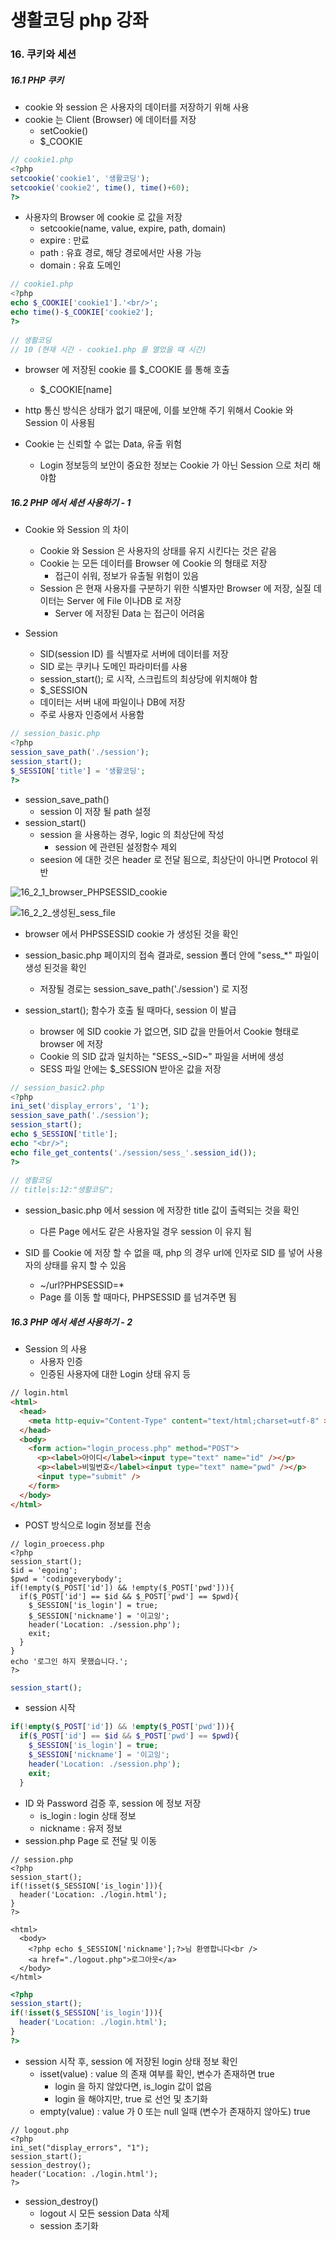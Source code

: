 # 생활코딩 php 강좌

### 16. 쿠키와 세션

##### 16.1 PHP 쿠키

* cookie 와 session 은 사용자의 데이터를 저장하기 위해 사용
* cookie 는 Client (Browser) 에 데이터를 저장
  * setCookie()
  * $_COOKIE





```php
// cookie1.php
<?php
setcookie('cookie1', '생활코딩');
setcookie('cookie2', time(), time()+60);
?>
```

* 사용자의 Browser 에 cookie 로 값을 저장
  * setcookie(name, value, expire, path, domain)
  * expire : 만료
  * path : 유효 경로, 해당 경로에서만 사용 가능 
  * domain : 유효 도메인



```php
// cookie1.php
<?php
echo $_COOKIE['cookie1'].'<br/>';
echo time()-$_COOKIE['cookie2'];
?>
  
// 생활코딩
// 10 (현재 시간 - cookie1.php 를 열었을 때 시간)
```

* browser 에 저장된 cookie 를 $_COOKIE 를 통해 호출
  * $_COOKIE[name]



* http 통신 방식은 상태가 없기 때문에, 이를 보안해 주기 위해서 Cookie 와 Session 이 사용됨
* Cookie 는 신뢰할 수 없는 Data, 유출 위험
  * Login 정보등의 보안이 중요한 정보는 Cookie 가 아닌 Session 으로 처리 해야함





##### 16.2 PHP 에서 세션 사용하기 - 1

* Cookie 와 Session 의 차이
  * Cookie 와 Session 은 사용자의 상태를 유지 시킨다는 것은 같음
  * Cookie 는 모든 데이터를 Browser 에 Cookie 의 형태로 저장
    * 접근이 쉬워, 정보가 유출될 위험이 있음
  * Session 은 현재 사용자를 구분하기 위한 식별자만 Browser 에 저장, 실질 데이터는 Server 에 File 이나DB 로 저장
    * Server 에 저장된 Data 는 접근이 어려움



* Session
  * SID(session ID) 를 식별자로 서버에 데이터를 저장
  * SID 로는 쿠키나 도메인 파라미터를 사용
  * session_start(); 로 시작, 스크립트의 최상당에 위치해야 함
  * $_SESSION
  * 데이터는 서버 내에 파일이나 DB에 저장
  * 주로 사용자 인증에서 사용함





```php
// session_basic.php
<?php
session_save_path('./session');
session_start();
$_SESSION['title'] = '생활코딩';
?>
```

* session_save_path()
  * session 이 저장 될 path 설정
* session_start()
  * session 을 사용하는 경우, logic 의 최상단에 작성
    * session 에 관련된 설정함수 제외
  * seesion 에 대한 것은 header 로 전달 됨으로, 최상단이 아니면 Protocol 위반





![16_2_1_browser_PHPSESSID_cookie](imgs/16_2_1.png)

![16_2_2_생성된_sess_file](imgs/16_2_2.png)

* browser 에서 PHPSSESSID cookie 가 생성된 것을 확인
* session_basic.php 페이지의 접속 결과로, session 폴더 안에 "sess_*" 파일이 생성 된것을 확인
  * 저장될 경로는 session_save_path('./session') 로 지정





* session_start(); 함수가 호출 될 때마다, session 이 발급
  * browser 에 SID cookie 가 없으면, SID 값을 만들어서 Cookie 형태로 browser 에 저장
  * Cookie 의 SID 값과 일치하는 "SESS_~SID~" 파일을 서버에 생성
  * SESS 파일 안에는 $_SESSION 받아온 값을 저장





```php
// session_basic2.php
<?php
ini_set('display_errors', '1');
session_save_path('./session');
session_start();
echo $_SESSION['title'];
echo "<br/>";
echo file_get_contents('./session/sess_'.session_id());
?>
  
// 생활코딩
// title|s:12:"생활코딩";
```

* session_basic.php 에서 session 에 저장한 title 값이 출력되는 것을 확인
  * 다른 Page 에서도 같은 사용자일 경우 session 이 유지 됨







* SID 를 Cookie 에 저장 할 수 없을 때, php 의 경우 url에 인자로 SID 를 넣어 사용자의 상태를 유지 할 수 있음
  * ~/url?PHPSESSID=*
  * Page 를 이동 할 때마다, PHPSESSID 를 넘겨주면 됨









##### 16.3 PHP 에서 세션 사용하기 - 2

* Session 의 사용
  * 사용자 인증
  * 인증된 사용자에 대한 Login 상태 유지 등





```html
// login.html
<html>
  <head>
    <meta http-equiv="Content-Type" content="text/html;charset=utf-8" >
  </head>
  <body>
    <form action="login_process.php" method="POST">
      <p><label>아이디</label><input type="text" name="id" /></p>
      <p><label>비밀번호</label><input type="text" name="pwd" /></p>
      <input type="submit" />
    </form>
  </body>
</html>
```

* POST 방식으로 login 정보를 전송



```php+HTML
// login_proecess.php
<?php
session_start();
$id = 'egoing';
$pwd = 'codingeverybody';
if(!empty($_POST['id']) && !empty($_POST['pwd'])){
  if($_POST['id'] == $id && $_POST['pwd'] == $pwd){
    $_SESSION['is_login'] = true;
    $_SESSION['nickname'] = '이고잉';
    header('Location: ./session.php');
    exit;
  }
}
echo '로그인 하지 못했습니다.';
?>
```



```php
session_start();
```

* session 시작



```php
if(!empty($_POST['id']) && !empty($_POST['pwd'])){
  if($_POST['id'] == $id && $_POST['pwd'] == $pwd){
    $_SESSION['is_login'] = true;
    $_SESSION['nickname'] = '이고잉';
    header('Location: ./session.php');
    exit;
  }
```

* ID 와 Password 검증 후, session 에 정보 저장
  * is_login : login 상태 정보
  * nickname : 유저 정보
* session.php Page 로 전달 및 이동





```php+HTML
// session.php
<?php
session_start();
if(!isset($_SESSION['is_login'])){
  header('Location: ./login.html');
}
?>

<html>
  <body>
    <?php echo $_SESSION['nickname'];?>님 환영합니다<br />
    <a href="./logout.php">로그아웃</a>    
  </body>
</html>
```



```php
<?php
session_start();
if(!isset($_SESSION['is_login'])){
  header('Location: ./login.html');
}
?>
```

* session 시작 후, session 에 저장된 login 상태 정보 확인
  * isset(value) : value 의  존재 여부를 확인, 변수가 존재하면 true
    * login 을 하지 않았다면, is_login 값이 없음
    * login 을 해야지만, true 로 선언 및 초기화
  * empty(value) : value 가 0 또는 null 일때 (변수가 존재하지 않아도) true



```php+HTML
// logout.php
<?php
ini_set("display_errors", "1");
session_start();
session_destroy();
header('Location: ./login.html');
?>
```

* session_destroy()
  * logout 시 모든 session Data 삭제
  * session 초기화